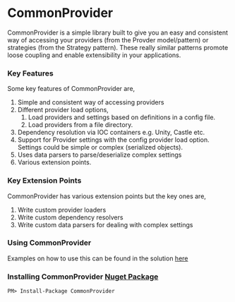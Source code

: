 # CommonProvider

CommonProvider is a simple library built to give you an easy and consistent way of accessing your providers (from the Provder model/pattern) or strategies (from the Strategy pattern). These really similar patterns promote loose coupling and enable extensibility in your applications.

### Key Features
Some key features of CommonProvider are,

1. Simple and consistent way of accessing providers
2. Different provider load options,
    1. Load providers and settings based on definitions in a config file.
    2. Load providers from a file directory.
3. Dependency resolution via IOC containers e.g. Unity, Castle etc.
4. Support for Provider settings with the config provider load option. Settings could be simple or complex (serialized objects).
5. Uses data parsers to parse/deserialize complex settings
6. Various extension points.

### Key Extension Points
CommonProvider has various extension points but the key ones are,

1. Write custom provider loaders
2. Write custom dependency resolvers 
3. Write custom data parsers for dealing with complex settings

### Using CommonProvider
Examples on how to use this can be found in the solution [here](https://github.com/commonprovider/common-provider/tree/master/CommonProvider.Example)

### Installing CommonProvider [Nuget Package](https://www.nuget.org/packages/CommonProvider/)

```
PM> Install-Package CommonProvider
```
